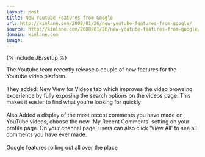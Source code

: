 ```yaml
---
layout: post
title: New Youtube Features from Google
url: http://kinlane.com/2008/01/26/new-youtube-features-from-google/
source: http://kinlane.com/2008/01/26/new-youtube-features-from-google/
domain: kinlane.com
image: 
---
```

{% include JB/setup %}<p>The Youtube team recently release a couple of new features for the Youtube video platform.<br /><br />They added: New View for Videos tab which improves the video browsing experience by fully exposing the search options on the  videos page. This makes it easier to find what you're looking for quickly<br /><br />Also Added a display of the most recent comments you have made on YouTube videos, choose the new 'My Recent Comments' setting on your profile page. On your channel page, users can also click 'View All' to see all comments you have ever made.<br /><br />Google features rolling out all over the place</p>
